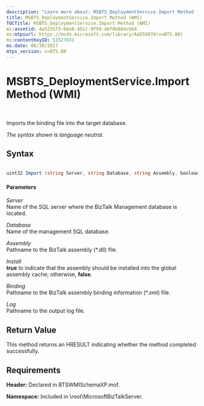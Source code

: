 ```yaml
---
description: "Learn more about: MSBTS_DeploymentService.Import Method (WMI)"
title: MSBTS_DeploymentService.Import Method (WMI)
TOCTitle: MSBTS_DeploymentService.Import Method (WMI)
ms:assetid: 4a523573-66e8-451c-9f94-4bf0b864cb64
ms:mtpsurl: https://msdn.microsoft.com/library/Aa559978(v=BTS.80)
ms:contentKeyID: 51527831
ms.date: 08/30/2017
mtps_version: v=BTS.80
---
```


# MSBTS\_DeploymentService.Import Method (WMI)

 

Imports the binding file into the target database.

*The syntax shown is language neutral.*

## Syntax

```C#
  
uint32 Import (string Server, string Database, string Assembly, boolean Install, string Binding, string Log);  
```

#### Parameters

*Server*  
Name of the SQL server where the BizTalk Management database is located.

*Database*  
Name of the management SQL database.

*Assembly*  
Pathname to the BizTalk assembly (\*.dll) file.

*Install*  
**true** to indicate that the assembly should be installed into the global assembly cache; otherwise, **false**.

*Binding*  
Pathname to the BizTalk assembly binding information (\*.xml) file.

*Log*  
Pathname to the output log file.

## Return Value

This method returns an HRESULT indicating whether the method completed successfully.

## Requirements

**Header:** Declared in BTSWMISchemaXP.mof.

**Namespace:** Included in \\root\\MicrosoftBizTalkServer.

